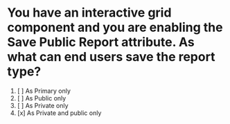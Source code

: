 # You have an interactive grid component and you are enabling the Save Public Report attribute. As what can end users save the report type?

1. [ ] As Primary only
1. [ ] As Public only
1. [ ] As Private only
1. [x] As Private and public only